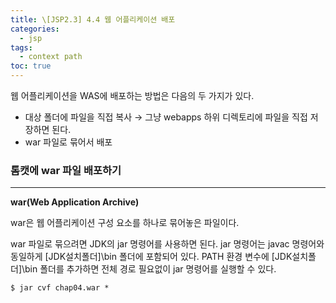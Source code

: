 ```yaml
---
title: \[JSP2.3] 4.4 웹 어플리케이션 배포
categories: 
  - jsp
tags: 
  - context path
toc: true
---
```


웹 어플리케이션을 WAS에 배포하는 방법은 다음의 두 가지가 있다.

- 대상 폴더에 파일을 직접 복사 → 그냥 webapps 하위 디렉토리에 파일을 직접 저장하면 된다.
- war 파일로 묶어서 배포

### 톰캣에 war 파일 배포하기

---

**war(Web Application Archive)**

war은 웹 어플리케이션 구성 요소를 하나로 묶어놓은 파일이다.

war 파일로 묶으려면 JDK의 jar 명령어를 사용하면 된다. jar 명령어는 javac 명령어와 동일하게 [JDK설치폴더]\bin 폴더에 포함되어 있다. PATH 환경 변수에 [JDK설치폴더]\bin 폴더를 추가하면 전체 경로 필요없이 jar 명령어를 실행할 수 있다.

```markdown
$ jar cvf chap04.war *
```
